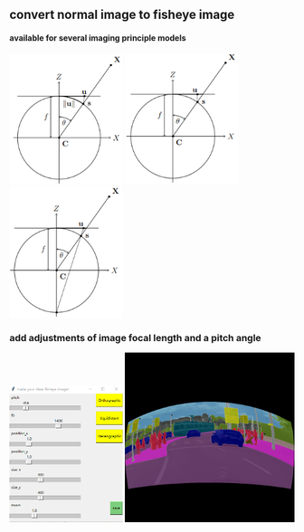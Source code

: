 ## convert normal image to fisheye image  

#### available for several imaging principle models  

<img src="https://github.com/txff99/normal-image-to-fisheye/blob/main/demo/Equidistant.png" width="200px">  
<img src="https://github.com/txff99/normal-image-to-fisheye/blob/main/demo/Orthographic.png" width="200px">  
<img src="https://github.com/txff99/normal-image-to-fisheye/blob/main/demo/Stereographic.png" width="200px">  


### add adjustments of image focal length and a pitch angle  

<img src="https://github.com/txff99/normal-image-to-fisheye/blob/main/demo/demo1.png" width="200px">
<img src="https://github.com/txff99/normal-image-to-fisheye/blob/main/demo/demo2.png" width="300px">
